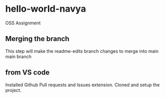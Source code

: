 # hello-world-navya
OSS Assignment 
## Merging the branch
This step will make the readme-edits branch changes to merge into main main branch
## from VS code
Installed Github Pull requests and Issues extension.
Cloned and setup the project.
